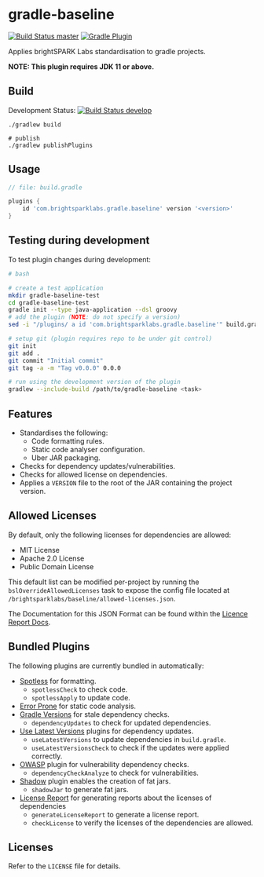 # gradle-baseline

[![Build Status
master](https://api.travis-ci.org/brightsparklabs/gradle-baseline.svg?branch=master)](https://travis-ci.org/brightsparklabs/gradle-baseline)
[![Gradle Plugin](https://img.shields.io/gradle-plugin-portal/v/com.brightsparklabs.gradle.baseline)](https://plugins.gradle.org/plugin/com.brightsparklabs.gradle.baseline)

Applies brightSPARK Labs standardisation to gradle projects.

**NOTE: This plugin requires JDK 11 or above.**

## Build

Development Status: [![Build Status develop](https://api.travis-ci.org/brightsparklabs/gradle-docs.svg?branch=develop)](https://travis-ci.org/brightsparklabs/gradle-baseline)

```shell
./gradlew build

# publish
./gradlew publishPlugins
```

## Usage

```groovy
// file: build.gradle

plugins {
    id 'com.brightsparklabs.gradle.baseline' version '<version>'
}
```

## Testing during development

To test plugin changes during development:

```bash
# bash

# create a test application
mkdir gradle-baseline-test
cd gradle-baseline-test
gradle init --type java-application --dsl groovy
# add the plugin (NOTE: do not specify a version)
sed -i "/plugins/ a id 'com.brightsparklabs.gradle.baseline'" build.gradle

# setup git (plugin requires repo to be under git control)
git init
git add .
git commit "Initial commit"
git tag -a -m "Tag v0.0.0" 0.0.0

# run using the development version of the plugin
gradlew --include-build /path/to/gradle-baseline <task>
```

## Features

- Standardises the following:
    - Code formatting rules.
    - Static code analyser configuration.
    - Uber JAR packaging.
- Checks for dependency updates/vulnerabilities.
- Checks for allowed license on dependencies.
- Applies  a `VERSION` file to the root of the JAR containing the project version.

## Allowed Licenses

By default, only the following licenses for dependencies are allowed:

- MIT License 
- Apache 2.0 License
- Public Domain License

This default list can be modified per-project by running the `bslOverrideAllowedLicenses` task to
expose the config file located at `/brightsparklabs/baseline/allowed-licenses.json`.

The Documentation for this JSON Format can be found within the [Licence Report
Docs](https://github.com/jk1/Gradle-License-Report#allowed-licenses-file).

## Bundled Plugins

The following plugins are currently bundled in automatically:

- [Spotless](https://plugins.gradle.org/plugin/com.diffplug.gradle.spotless)
  for formatting.
    - `spotlessCheck` to check code.
    - `spotlessApply` to update code.
- [Error Prone](https://plugins.gradle.org/plugin/net.ltgt.errorprone) for
  static code analysis.
- [Gradle
  Versions](https://plugins.gradle.org/plugin/com.github.ben-manes.versions)
  for stale dependency checks.
    - `dependencyUpdates` to check for updated dependencies.
- [Use Latest
  Versions](https://plugins.gradle.org/plugin/se.patrikerdes.use-latest-versions)
  plugins for dependency updates.
    - `useLatestVersions` to update dependencies in `build.gradle`.
    - `useLatestVersionsCheck` to check if the updates were applied correctly.
- [OWASP](https://plugins.gradle.org/plugin/org.owasp.dependencycheck) plugin
  for vulnerability dependency checks.
    - `dependencyCheckAnalyze` to check for vulnerabilities.
- [Shadow](https://plugins.gradle.org/plugin/com.github.johnrengelman.shadow) plugin
  enables the creation of fat jars.
    - `shadowJar` to generate fat jars.
- [License Report](https://plugins.gradle.org/plugin/com.github.jk1.dependency-license-report) for 
  generating reports about the licenses of dependencies
    - `generateLicenseReport` to generate a license report.
    - `checkLicense` to verify the licenses of the dependencies are allowed.

## Licenses

Refer to the `LICENSE` file for details.
